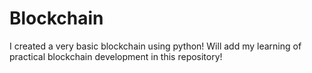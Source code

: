 # Blockchain
I created a very basic blockchain using python! 
Will add my learning of practical blockchain development in this repository!
